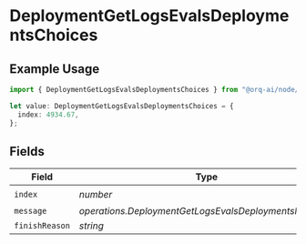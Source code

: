 # DeploymentGetLogsEvalsDeploymentsChoices

## Example Usage

```typescript
import { DeploymentGetLogsEvalsDeploymentsChoices } from "@orq-ai/node/models/operations";

let value: DeploymentGetLogsEvalsDeploymentsChoices = {
  index: 4934.67,
};
```

## Fields

| Field                                                 | Type                                                  | Required                                              | Description                                           |
| ----------------------------------------------------- | ----------------------------------------------------- | ----------------------------------------------------- | ----------------------------------------------------- |
| `index`                                               | *number*                                              | :heavy_check_mark:                                    | N/A                                                   |
| `message`                                             | *operations.DeploymentGetLogsEvalsDeploymentsMessage* | :heavy_minus_sign:                                    | N/A                                                   |
| `finishReason`                                        | *string*                                              | :heavy_minus_sign:                                    | N/A                                                   |